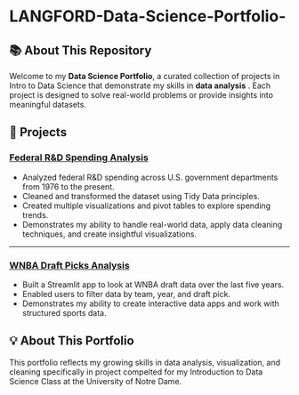 # LANGFORD-Data-Science-Portfolio-

## 📚 About This Repository
Welcome to my **Data Science Portfolio**, a curated collection of projects in Intro to Data Science that demonstrate my skills in **data analysis** . Each project is designed to solve real-world problems or provide insights into meaningful datasets.

## 📂 **Projects**  

###  [Federal R&D Spending Analysis](https://github.com/klangford0924/LANGFORD-Data-Science-Portfolio-/TidyData-Project)  
- Analyzed federal R&D spending across U.S. government departments from 1976 to the present.  
- Cleaned and transformed the dataset using Tidy Data principles.  
- Created multiple visualizations and pivot tables to explore spending trends.  
- Demonstrates my ability to handle real-world data, apply data cleaning techniques, and create insightful visualizations.  

---

### **[WNBA Draft Picks Analysis](https://github.com/klangford0924/LANGFORD-Data-Science-Portfolio-/)**  
- Built a Streamlit app to look at WNBA draft data over the last five years.  
- Enabled users to filter data by team, year, and draft pick.  
- Demonstrates my ability to create interactive data apps and work with structured sports data.  

## 💡 **About This Portfolio**  
This portfolio reflects my growing skills in data analysis, visualization, and cleaning specifically in project compelted for my Introduction to Data Science Class at the University of Notre Dame.
